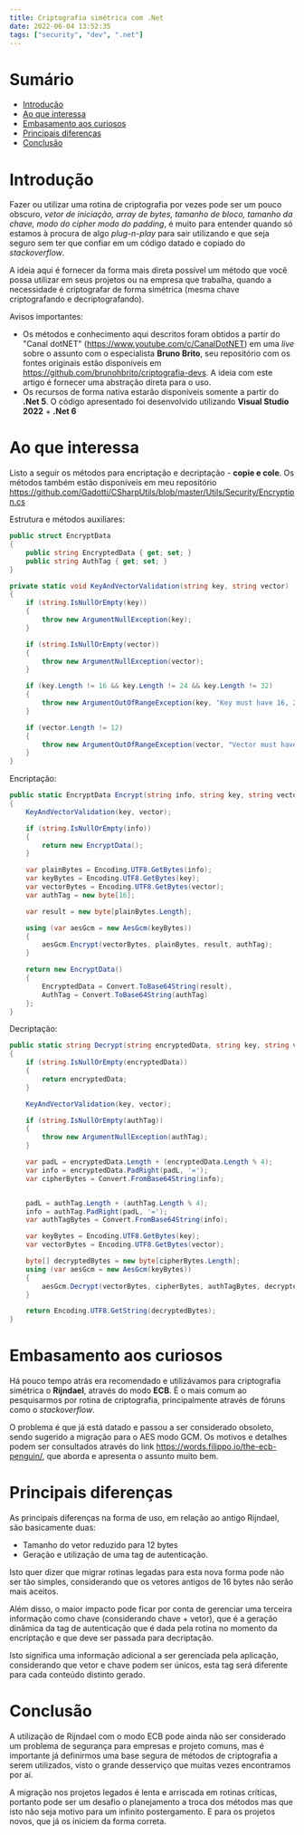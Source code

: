 ```yaml
---
title: Criptografia simétrica com .Net
date: 2022-06-04 13:52:35
tags: ["security", "dev", ".net"]
---
```


# Sumário
- [Introdução](#Introducao)
- [Ao que interessa](#Ao-que-interessa)
- [Embasamento aos curiosos](#Embasamento-aos-curiosos)
- [Principais diferenças](#Principais-diferencas)
- [Conclusão](#Conclusao)

# Introdução
Fazer ou utilizar uma rotina de criptografia por vezes pode ser um pouco obscuro, *vetor de iniciação, array de bytes, tamanho de bloco, tamanho da chave, modo do cipher modo do padding*, é muito para entender quando só estamos à procura de algo *plug-n-play* para sair utilizando e que seja seguro sem ter que confiar em um código datado e copiado do *stackoverflow*.
 
A ideia aqui é fornecer da forma mais direta possível um método que você possa utilizar em seus projetos ou na empresa que trabalha, quando a necessidade é criptografar de forma simétrica (mesma chave criptografando e decriptografando).
 
Avisos importantes:
* Os métodos e conhecimento aqui descritos foram obtidos a partir do "Canal dotNET" (https://www.youtube.com/c/CanalDotNET) em uma *live* sobre o assunto com o especialista **Bruno Brito**, seu repositório com os fontes originais estão disponíveis em https://github.com/brunohbrito/criptografia-devs. A ideia com este artigo é fornecer uma abstração direta para o uso.
* Os recursos de forma nativa estarão disponíveis somente a partir do **.Net 5**. O código apresentado foi desenvolvido utilizando **Visual Studio 2022** + **.Net 6**
 
# Ao que interessa
Listo a seguir os métodos para encriptação e decriptação - **copie e cole**.
Os métodos também estão disponíveis em meu repositório https://github.com/Gadotti/CSharpUtils/blob/master/Utils/Security/Encryption.cs
 
Estrutura e métodos auxiliares:
```csharp
public struct EncryptData
{
    public string EncryptedData { get; set; }
    public string AuthTag { get; set; }
}

private static void KeyAndVectorValidation(string key, string vector)
{
    if (string.IsNullOrEmpty(key))
    {
        throw new ArgumentNullException(key);
    }

    if (string.IsNullOrEmpty(vector))
    {
        throw new ArgumentNullException(vector);
    }

    if (key.Length != 16 && key.Length != 24 && key.Length != 32)
    {
        throw new ArgumentOutOfRangeException(key, "Key must have 16, 24 or 32 bytes");
    }

    if (vector.Length != 12)
    {
        throw new ArgumentOutOfRangeException(vector, "Vector must have 12 bytes");
    }
}
```

Encriptação:
```csharp       
public static EncryptData Encrypt(string info, string key, string vector)
{
    KeyAndVectorValidation(key, vector);

    if (string.IsNullOrEmpty(info))
    {
        return new EncryptData();
    }

    var plainBytes = Encoding.UTF8.GetBytes(info);
    var keyBytes = Encoding.UTF8.GetBytes(key);
    var vectorBytes = Encoding.UTF8.GetBytes(vector);
    var authTag = new byte[16];

    var result = new byte[plainBytes.Length];

    using (var aesGcm = new AesGcm(keyBytes))
    {
        aesGcm.Encrypt(vectorBytes, plainBytes, result, authTag);
    }

    return new EncryptData()
    {
        EncryptedData = Convert.ToBase64String(result),
        AuthTag = Convert.ToBase64String(authTag)
    };
}
```

Decriptação:
```csharp
public static string Decrypt(string encryptedData, string key, string vector, string authTag)
{
    if (string.IsNullOrEmpty(encryptedData))
    {
        return encryptedData;
    }

    KeyAndVectorValidation(key, vector);

    if (string.IsNullOrEmpty(authTag))
    {
        throw new ArgumentNullException(authTag);
    }

    var padL = encryptedData.Length + (encryptedData.Length % 4);
    var info = encryptedData.PadRight(padL, '=');
    var cipherBytes = Convert.FromBase64String(info);


    padL = authTag.Length + (authTag.Length % 4);
    info = authTag.PadRight(padL, '=');
    var authTagBytes = Convert.FromBase64String(info);

    var keyBytes = Encoding.UTF8.GetBytes(key);
    var vectorBytes = Encoding.UTF8.GetBytes(vector);            

    byte[] decryptedBytes = new byte[cipherBytes.Length];
    using (var aesGcm = new AesGcm(keyBytes))
    {
        aesGcm.Decrypt(vectorBytes, cipherBytes, authTagBytes, decryptedBytes);
    }

    return Encoding.UTF8.GetString(decryptedBytes);
}
```

# Embasamento aos curiosos

Há pouco tempo atrás era recomendado e utilizávamos para criptografia simétrica o **Rijndael**, através do modo **ECB**. É o mais comum ao pesquisarmos por rotina de criptografia, principalmente através de fóruns como o *stackoverflow*.
 
O problema é que já está datado e passou a ser considerado obsoleto, sendo sugerido a migração para o AES modo GCM. Os motivos e detalhes podem ser consultados através do link https://words.filippo.io/the-ecb-penguin/, que aborda e apresenta o assunto muito bem.

# Principais diferenças

As principais diferenças na forma de uso, em relação ao antigo Rijndael, são basicamente duas:
- Tamanho do vetor reduzido para 12 bytes
- Geração e utilização de uma tag de autenticação.

Isto quer dizer que migrar rotinas legadas para esta nova forma pode não ser tão simples, considerando que os vetores antigos de 16 bytes não serão mais aceitos.

Além disso, o maior impacto pode ficar por conta de gerenciar uma terceira informação como chave (considerando chave + vetor), que é a geração dinâmica da tag de autenticação que é dada pela rotina no momento da encriptação e que deve ser passada para decriptação. 

Isto significa uma informação adicional a ser gerenciada pela aplicação, considerando que vetor e chave podem ser únicos, esta tag será diferente para cada conteúdo distinto gerado.

# Conclusão

A utilização de Rijndael com o modo ECB pode ainda não ser considerado um problema de segurança para empresas e projeto comuns, mas é importante já definirmos uma base segura de métodos de criptografia a serem utilizados, visto o grande desserviço que muitas vezes encontramos por aí.

A migração nos projetos legados é lenta e arriscada em rotinas críticas, portanto pode ser um desafio o planejamento a troca dos métodos mas que isto não seja motivo para um infinito postergamento. E para os projetos novos, que já os iniciem da forma correta.